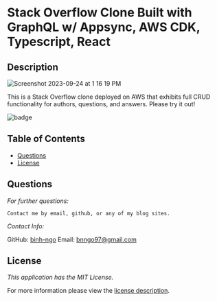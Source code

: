 # Stack Overflow Clone Built with GraphQL w/ Appsync, AWS CDK, Typescript, React
  
## Description
  ![Screenshot 2023-09-24 at 1 16 19 PM](https://github.com/binh-ngo/stack-overflow-clone/assets/114514760/da9e4c39-a787-40e2-b13d-3c87d10e432d)

  This is a Stack Overflow clone deployed on AWS that exhibits full CRUD functionality for authors, questions, and answers. Please try it out!
    
![badge](https://img.shields.io/badge/license--blue)
## Table of Contents
  * [Questions](#questions)
  * [License](#license)
      
        
  ## Questions
        
  *For further questions:*

    Contact me by email, github, or any of my blog sites.
    
  *Contact Info:*
    
  GitHub: [binh-ngo](https://github.com/binh-ngo)
  Email: [bnngo97@gmail.com](mailto:bnngo97@gmail.com)
      
  ## License
        
  *This application has the MIT License.*
        
  For more information please view the [license description]().
    
